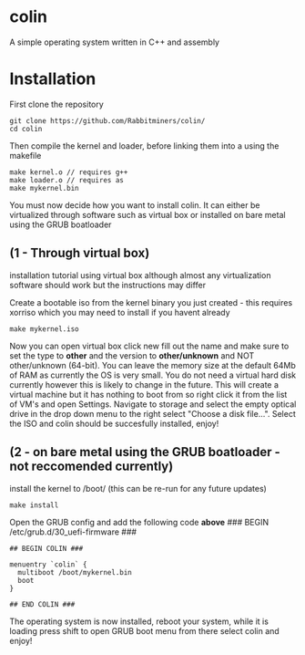# colin
A simple operating system written in C++ and assembly

# Installation

First clone the repository
```
git clone https://github.com/Rabbitminers/colin/
cd colin
```
Then compile the kernel and loader, before linking them into a using the makefile
```
make kernel.o // requires g++
make loader.o // requires as
make mykernel.bin
```
You must now decide how you want to install colin. It can either be virtualized through software such as virtual box or installed on bare metal using the GRUB boatloader

## (1 - Through virtual box)

installation tutorial using virtual box although almost any virtualization software should work but the instructions may differ

Create a bootable iso from the kernel binary you just created - this requires xorriso which you may need to install if you havent already
```
make mykernel.iso
```
Now you can open virtual box click new fill out the name and make sure to set the type to **other** and the version to **other/unknown** and NOT other/unknown (64-bit). You can leave the memory size at the default 64Mb of RAM as currently the OS is very small.
You do not need a virtual hard disk currently however this is likely to change in the future. This will create a virtual machine but it has nothing to boot from so right click it from the list of VM's and open Settings. Navigate to storage and select the empty optical drive in the drop down menu to the right select "Choose a disk file...". Select the ISO and colin should be succesfully installed, enjoy!

## (2 - on bare metal using the GRUB boatloader - not reccomended currently)

install the kernel to /boot/ (this can be re-run for any future updates)
```
make install
```
Open the GRUB config and add the following code **above** ### BEGIN /etc/grub.d/30_uefi-firmware ### 
```
## BEGIN COLIN ###

menuentry `colin` {
  multiboot /boot/mykernel.bin
  boot
}

## END COLIN ###
```
The operating system is now installed, reboot your system, while it is loading press shift to open GRUB boot menu from there select colin and enjoy!
